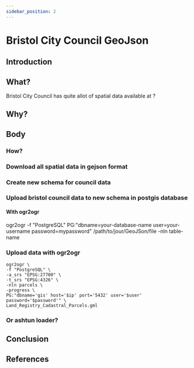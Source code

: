 ```yaml
---
sidebar_position: 2
---
```


# Bristol City Council GeoJson

## Introduction

## What?
Bristol City Council has quite allot of spatial data available at ?

## Why?

## Body
### How?

### Download all spatial data in gejson format

### Create new schema for council data

### Upload bristol council data to new schema in postgis database

#### With ogr2ogr
ogr2ogr -f "PostgreSQL" PG:"dbname=your-database-name user=your-username password=mypassword" /path/to/jour/GeoJSon/file -nln table-name

### Upload data with ogr2ogr
```
ogr2ogr \
-f "PostgreSQL" \
-a_srs "EPSG:27700" \
-t_srs "EPSG:4326" \
-nln parcels \
-progress \
PG:"dbname='gis' host='$ip' port='5432' user='$user'
password='$password'" \
Land_Registry_Cadastral_Parcels.gml
```

### Or ashtun loader?

## Conclusion

## References


